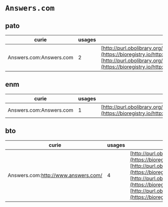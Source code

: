 # `Answers.com`

## pato

| curie                   |   usages | nodes                                                                                                                                                                                                                                |
|-------------------------|----------|--------------------------------------------------------------------------------------------------------------------------------------------------------------------------------------------------------------------------------------|
| Answers.com:Answers.com |        2 | [http://purl.obolibrary.org/obo/PATO:0000969](https://bioregistry.io/http://purl.obolibrary.org/obo/PATO:0000969), [http://purl.obolibrary.org/obo/PATO:0001480](https://bioregistry.io/http://purl.obolibrary.org/obo/PATO:0001480) |
## enm

| curie                   |   usages | nodes                                                                                                             |
|-------------------------|----------|-------------------------------------------------------------------------------------------------------------------|
| Answers.com:Answers.com |        1 | [http://purl.obolibrary.org/obo/PATO:0000969](https://bioregistry.io/http://purl.obolibrary.org/obo/PATO:0000969) |
## bto

| curie                               |   usages | nodes                                                                                                                                                                                                                                                                                                                                                                                                                                                              |
|-------------------------------------|----------|--------------------------------------------------------------------------------------------------------------------------------------------------------------------------------------------------------------------------------------------------------------------------------------------------------------------------------------------------------------------------------------------------------------------------------------------------------------------|
| Answers.com:http://www.answers.com/ |        4 | [http://purl.obolibrary.org/obo/BTO:0004692](https://bioregistry.io/http://purl.obolibrary.org/obo/BTO:0004692), [http://purl.obolibrary.org/obo/BTO:0004721](https://bioregistry.io/http://purl.obolibrary.org/obo/BTO:0004721), [http://purl.obolibrary.org/obo/BTO:0004791](https://bioregistry.io/http://purl.obolibrary.org/obo/BTO:0004791), [http://purl.obolibrary.org/obo/BTO:0004904](https://bioregistry.io/http://purl.obolibrary.org/obo/BTO:0004904) |
